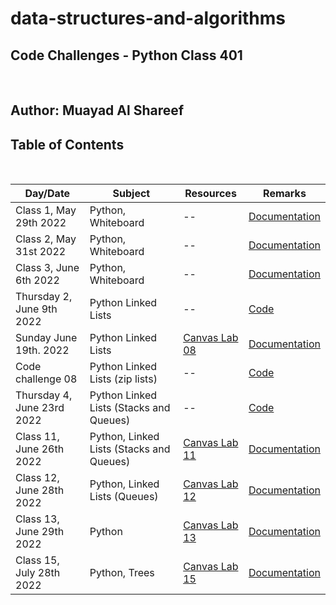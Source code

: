 # data-structures-and-algorithms

## **Code Challenges - Python Class 401**

</br>

## **Author: Muayad Al Shareef**

## Table of Contents

</br>

| Day/Date                   | Subject                          | Resources                                                                            | Remarks                                                                   |
|----------------------------|----------------------------------|--------------------------------------------------------------------------------------|---------------------------------------------------------------------------|
| Class 1, May 29th 2022     | Python, Whiteboard               | --                                                                                   | [Documentation](./Documentation/reverse_array/reverse_array.md)           |
| Class 2, May 31st 2022     | Python, Whiteboard               | --                                                                                   | [Documentation](./Documentation/array_insert_shift/array_insert_shift.md) |
| Class 3, June 6th 2022     | Python, Whiteboard               | --                                                                                   | [Documentation](./Documentation/array_binary_search/README.md)            |
| Thursday 2, June 9th 2022  | Python Linked Lists              | --                                                                                   | [Code](data_structures_py/linked_list/README.md)                          |
| Sunday June 19th. 2022     | Python Linked Lists              | [Canvas Lab 08](https://canvas.instructure.com/courses/4839248/assignments/30188570) | [Documentation](Documentation/linked_list_zip/linked_list_zip.md)         |
| Code challenge 08          | Python Linked Lists (zip lists)  | --                                                                                   | [Code](./Documentation/linked_list_zip.md)                                |
| Thursday 4, June 23rd 2022 | Python Linked Lists (Stacks and Queues) | --                                                                                   | [Code](./Documentation/stack_and_queue/stack_and_queue.md)                |
| Class 11, June 26th 2022   | Python, Linked Lists (Stacks and Queues) | [Canvas Lab 11](https://canvas.instructure.com/courses/4839248/assignments/30188573) | [Documentation](./Documentation/stack_queue_pseudo/README.md)             |
| Class 12, June 28th 2022   | Python, Linked Lists (Queues)    | [Canvas Lab 12](https://canvas.instructure.com/courses/4839248/assignments/30188574) | [Documentation](./Documentation/stack_queue_animal_shelter/README.md)     |
| Class 13, June 29th 2022   | Python                           | [Canvas Lab 13](https://canvas.instructure.com/courses/4839248/assignments/30188575) | [Documentation](./Documentation/stack_queue_brackets/stack_queue_brackets.md)                          |
| Class 15, July 28th 2022   | Python, Trees                    | [Canvas Lab 15](https://canvas.instructure.com/courses/4839248/assignments/30188577) | [Documentation](./Documentation/trees/README.md)                          |
